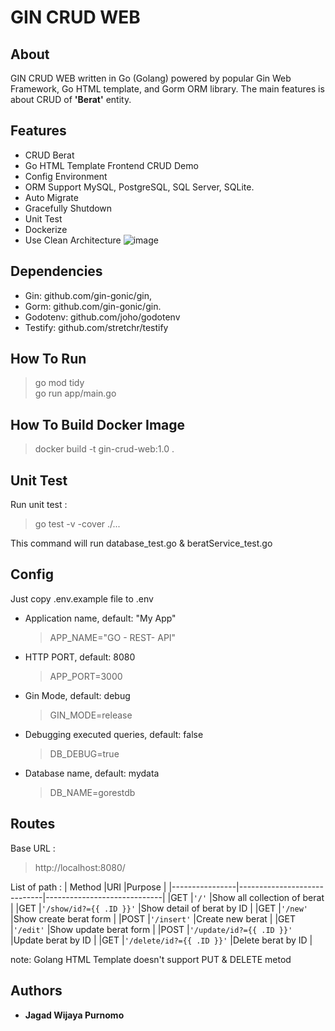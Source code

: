 # GIN CRUD WEB

## About
GIN CRUD WEB written in Go (Golang) powered by popular Gin Web Framework, Go HTML template, and Gorm ORM library. The main features is about CRUD of <b>'Berat'</b> entity.

## Features

- CRUD Berat
- Go HTML Template Frontend CRUD Demo
- Config Environment
- ORM Support MySQL, PostgreSQL, SQL Server, SQLite.
- Auto Migrate
- Gracefully Shutdown
- Unit Test
- Dockerize
- Use Clean Architecture
![image](https://user-images.githubusercontent.com/67728406/184624044-e0666d16-9ff7-4224-8606-8ba8cf9993a2.png)

## Dependencies

- Gin: github.com/gin-gonic/gin,
- Gorm: github.com/gin-gonic/gin.
- Godotenv: github.com/joho/godotenv
- Testify: github.com/stretchr/testify
## How To Run

> go mod tidy <br>
> go run app/main.go

## How To Build Docker Image 

> docker build -t  gin-crud-web:1.0 . 

## Unit Test

Run unit test :

> go test -v -cover ./...

This command will run database_test.go & beratService_test.go

## Config

Just copy .env.example file to .env

- Application name, default: "My App"
  > APP_NAME="GO - REST- API"
- HTTP PORT, default: 8080
  > APP_PORT=3000
- Gin Mode, default: debug
  > GIN_MODE=release
- Debugging executed queries, default: false
  > DB_DEBUG=true
- Database name, default: mydata
  > DB_NAME=gorestdb


## Routes

Base URL :

> http://localhost:8080/

List of path :
| Method |URI |Purpose |
|----------------|-----------------------------|-----------------------------|
|GET |`'/'` |Show all collection of berat |
|GET |`'/show/id?={{ .ID }}'` |Show detail of berat by ID |
|GET |`'/new'` |Show create berat form |
|POST |`'/insert'` |Create new berat |
|GET |`'/edit'` |Show update berat form |
|POST |`'/update/id?={{ .ID }}'` |Update berat by ID |
|GET |`'/delete/id?={{ .ID }}'` |Delete berat by ID |

note: Golang HTML Template doesn't support PUT & DELETE metod

## Authors

- **Jagad Wijaya Purnomo**
